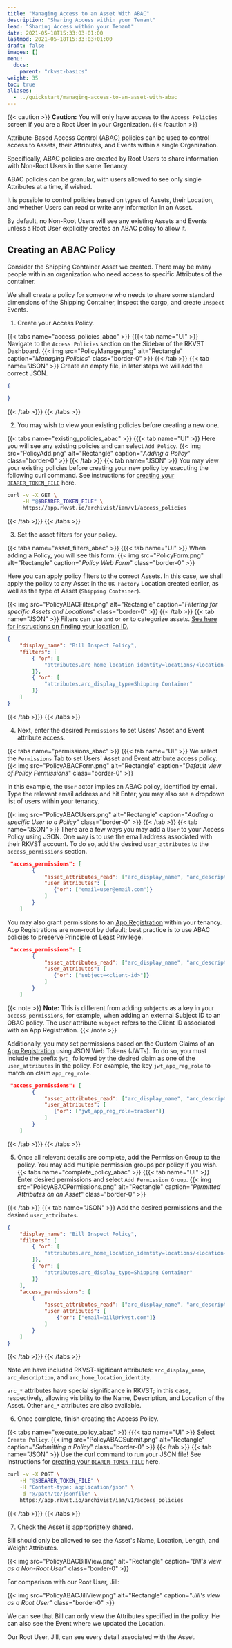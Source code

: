 ```yaml
---
title: "Managing Access to an Asset With ABAC"
description: "Sharing Access within your Tenant"
lead: "Sharing Access within your Tenant"
date: 2021-05-18T15:33:03+01:00
lastmod: 2021-05-18T15:33:03+01:00
draft: false
images: []
menu:
  docs:
    parent: "rkvst-basics"
weight: 35
toc: true
aliases:
  - ../quickstart/managing-access-to-an-asset-with-abac
---
```


{{< caution >}}
**Caution:** You will only have access to the `Access Policies` screen if you are a Root User in your Organization.
{{< /caution >}}

Attribute-Based Access Control (ABAC) policies can be used to control access to Assets, their Attributes, and Events within a single Organization. 

Specifically, ABAC policies are created by Root Users to share information with Non-Root Users in the same Tenancy.

ABAC policies can be granular, with users allowed to see only single Attributes at a time, if wished. 

It is possible to control policies based on types of Assets, their Location, and whether Users can read or write any information in an Asset.

By default, no Non-Root Users will see any existing Assets and Events unless a Root User explicitly creates an ABAC policy to allow it.

## Creating an ABAC Policy

Consider the Shipping Container Asset we created. There may be many people within an organization who need access to specific Attributes of the container.

We shall create a policy for someone who needs to share some standard dimensions of the Shipping Container, inspect the cargo, and create `Inspect` Events.

1. Create your Access Policy. 

{{< tabs name="access_policies_abac" >}}
{{{< tab name="UI" >}}
Navigate to the `Access Policies` section on the Sidebar of the RKVST Dashboard.
{{< img src="PolicyManage.png" alt="Rectangle" caption="<em>Managing Policies</em>" class="border-0" >}}
{{< /tab >}}
{{< tab name="JSON" >}}
Create an empty file, in later steps we will add the correct JSON.
```json
{

}
```
{{< /tab >}}}
{{< /tabs >}}

2. You may wish to view your existing policies before creating a new one. 

{{< tabs name="existing_policies_abac" >}}
{{{< tab name="UI" >}}
Here you will see any existing policies and can select `Add Policy`.
{{< img src="PolicyAdd.png" alt="Rectangle" caption="<em>Adding a Policy</em>" class="border-0" >}}
{{< /tab >}}
{{< tab name="JSON" >}}
You may view your existing policies before creating your new policy by executing the following curl command. See instructions for [creating your `BEARER_TOKEN_FILE`](https://docs.rkvst.com/docs/rkvst-basics/getting-access-tokens-using-app-registrations/) here.
```bash
curl -v -X GET \
     -H "@$BEARER_TOKEN_FILE" \
     https://app.rkvst.io/archivist/iam/v1/access_policies
```
{{< /tab >}}}
{{< /tabs >}}

3. Set the asset filters for your policy. 

{{< tabs name="asset_filters_abac" >}}
{{{< tab name="UI" >}}
When adding a Policy, you will see this form:
{{< img src="PolicyForm.png" alt="Rectangle" caption="<em>Policy Web Form</em>" class="border-0" >}}

Here you can apply policy filters to the correct Assets. In this case, we shall apply the policy to any Asset in the `UK Factory` Location created earlier, as well as the type of Asset (`Shipping Container`).

{{< img src="PolicyABACFilter.png" alt="Rectangle" caption="<em>Filtering for specific Assets and Locations</em>" class="border-0" >}}
{{< /tab >}}
{{< tab name="JSON" >}}
Filters can use `and` or `or` to categorize assets.  [See here for instructions on finding your location ID.](https://docs.rkvst.com/docs/rkvst-basics/grouping-assets-by-location/)
```json
{
    "display_name": "Bill Inspect Policy",
    "filters": [
        { "or": [
            "attributes.arc_home_location_identity=locations/<location-id>"
        ]},
        { "or": [
            "attributes.arc_display_type=Shipping Container"
        ]}
    ]
}
```
{{< /tab >}}}
{{< /tabs >}}

4. Next, enter the desired `Permissions` to set Users' Asset and Event attribute access. 

{{< tabs name="permissions_abac" >}}
{{{< tab name="UI" >}}
We select the `Permissions` Tab to set Users' Asset and Event attribute access policy.
{{< img src="PolicyABACForm.png" alt="Rectangle" caption="<em>Default view of Policy Permissions</em>" class="border-0" >}}

In this example, the `User` actor implies an ABAC policy, identified by email. Type the relevant email address and hit Enter; you may also see a dropdown list of users within your tenancy.

{{< img src="PolicyABACUsers.png" alt="Rectangle" caption="<em>Adding a specific User to a Policy</em>" class="border-0" >}}
{{< /tab >}}
{{< tab name="JSON" >}}
There are a few ways you may add a `User` to your Access Policy using JSON. One way is to use the email address associated with their RKVST account. To do so, add the desired `user_attributes` to the `access_permissions` section.

```json
 "access_permissions": [
        {
            "asset_attributes_read": ["arc_display_name", "arc_description", "arc_home_location_identity", "Length", "Weight"],
            "user_attributes": [
               {"or": ["email=user@email.com"]}
            ]
        }
    ]
```
You may also grant permissions to an [App Registration](https://docs.rkvst.com/docs/rkvst-basics/getting-access-tokens-using-app-registrations/) within your tenancy. App Registrations are non-root by default; best practice is to use ABAC policies to preserve Principle of Least Privilege.  

```json
 "access_permissions": [
        {
            "asset_attributes_read": ["arc_display_name", "arc_description", "arc_home_location_identity", "Length", "Weight"],
            "user_attributes": [
               {"or": ["subject=<client-id>"]}
            ]
        }
    ]
```
{{< note >}}
**Note:** This is different from adding `subjects` as a key in your `access_permissions`, for example, when adding an external Subject ID to an OBAC policy. The user attribute `subject` refers to the Client ID associated with an App Registration.
{{< /note >}}

Additionally, you may set permissions based on the Custom Claims of an [App Registration](https://docs.rkvst.com/docs/rkvst-basics/getting-access-tokens-using-app-registrations/) using JSON Web Tokens (JWTs). To do so, you must include the prefix `jwt_` followed by the desired claim as one of the `user_attributes` in the policy. For example, the key `jwt_app_reg_role` to match on claim `app_reg_role`.

 ```json
  "access_permissions": [
         {
             "asset_attributes_read": ["arc_display_name", "arc_description", "arc_home_location_identity", "Length", "Weight"],
             "user_attributes": [
                {"or": ["jwt_app_reg_role=tracker"]}
             ]
         }
     ]
 ```


{{< /tab >}}}
{{< /tabs >}}

5. Once all relevant details are complete, add the Permission Group to the policy. You may add multiple permission groups per policy if you wish. 
{{< tabs name="complete_policy_abac" >}}
{{{< tab name="UI" >}}
Enter desired permissions and select `Add Permission Group`. 
{{< img src="PolicyABACPermissions.png" alt="Rectangle" caption="<em>Permitted Attributes on an Asset</em>" class="border-0" >}}   

{{< /tab >}}
{{< tab name="JSON" >}}
Add the desired permissions and the desired `user_attributes`. 
```json
{
    "display_name": "Bill Inspect Policy",
    "filters": [
        { "or": [
            "attributes.arc_home_location_identity=locations/<location-id>"
        ]},
        { "or": [
            "attributes.arc_display_type=Shipping Container"
        ]}
    ],
    "access_permissions": [
        {
            "asset_attributes_read": ["arc_display_name", "arc_description", "arc_home_location_identity", "Length", "Weight"],
            "user_attributes": [
                {"or": ["email=bill@rkvst.com"]}
            ]
        }
    ]
}
```
{{< /tab >}}}
{{< /tabs >}}
    

Note we have included RKVST-sigificant attributes: `arc_display_name`, `arc_description`, and `arc_home_location_identity`.

`arc_*` attributes have special significance in RKVST; in this case, respectively, allowing visibility to the Name, Description, and Location of the Asset. Other `arc_*` attributes are also available.

6. Once complete, finish creating the Access Policy.

{{< tabs name="execute_policy_abac" >}}
{{{< tab name="UI" >}}
Select `Create Policy`.
{{< img src="PolicyABACSubmit.png" alt="Rectangle" caption="<em>Submitting a Policy</em>" class="border-0" >}}
{{< /tab >}}
{{< tab name="JSON" >}}
Use the curl command to run your JSON file! See instructions for [creating your `BEARER_TOKEN_FILE`](https://docs.rkvst.com/docs/rkvst-basics/getting-access-tokens-using-app-registrations/) here.
```bash
curl -v -X POST \
    -H "@$BEARER_TOKEN_FILE" \
    -H "Content-type: application/json" \
    -d "@/path/to/jsonfile" \
    https://app.rkvst.io/archivist/iam/v1/access_policies
```
{{< /tab >}}}
{{< /tabs >}}

7. Check the Asset is appropriately shared.

Bill should only be allowed to see the Asset's Name, Location, Length, and Weight Attributes.

{{< img src="PolicyABACBillView.png" alt="Rectangle" caption="<em>Bill's view as a Non-Root User</em>" class="border-0" >}}

For comparison with our Root User, Jill:

{{< img src="PolicyABACJillView.png" alt="Rectangle" caption="<em>Jill's view as a Root User</em>" class="border-0" >}}

We can see that Bill can only view the Attributes specified in the policy. He can also see the Event where we updated the Location. 

Our Root User, Jill, can see every detail associated with the Asset.
